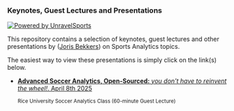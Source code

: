 ### Keynotes, Guest Lectures and Presentations 
[![Powered by UnravelSports](https://img.shields.io/badge/powered%20by-UnravelSports-orange.svg?style=flat&colorB=E6B611&colorA=C3C3C3)](https://unravelsports.github.io/)

This repository contains a selection of keynotes, guest lectures and other presentations by ([Joris Bekkers](https://www.linkedin.com/in/joris-bekkers-33138288/)) on Sports Analytics topics.

The easiest way to view these presentations is simply click on the link(s) below.

- [**Advanced Soccer Analytics, Open-Sourced:** _you don't have to reinvent the wheel!_. April 8th 2025](https://htmlpreview.github.io/?https://github.com/UnravelSports/keynotes/blob/main/html/20250408-Rice-University.html)

  <small>Rice University Soccer Analytics Class (60-minute Guest Lecture)<small>